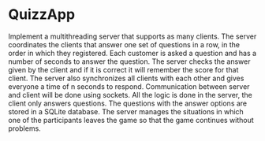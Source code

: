 # QuizzApp
Implement a multithreading server that supports as many clients. The server coordinates the clients that answer one set of questions in a row, in the order in which they registered. Each customer is asked a question and has a number of seconds to answer the question. The server checks the answer given by the client and if it is correct it will remember the score for that client. The server also synchronizes all clients with each other and gives everyone a time of n seconds to respond. Communication between server and client will be done using sockets. All the logic is done in the server, the client only answers questions. The questions with the answer options are stored in a SQLite database. The server manages the situations in which one of the participants leaves the game so that the game continues without problems.
